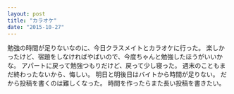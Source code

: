 ```yaml
---
layout: post
title: "カラオケ"
date: "2015-10-27"
---
```

勉強の時間が足りないなのに、今日クラスメイトとカラオケに行った。
楽しかったけど、宿題をしなければやばいので、今度ちゃんと勉強したほうがいいかな。
アパートに戻って勉強つもりだけど、戻って少し寝った。
週末のこともまだ終わったないから、悔しい。
明日と明後日はバイトから時間が足りない。
だから投稿を書くのは難しくなった。
時間を作ったらまた長い投稿を書きたい。
